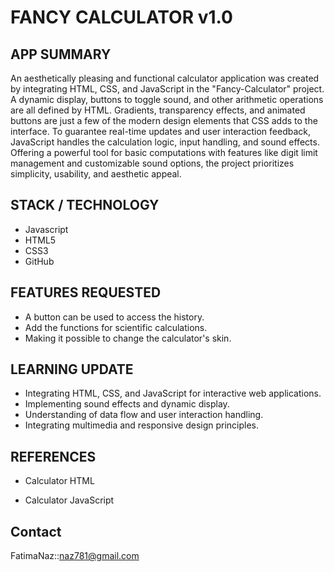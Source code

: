 # FANCY CALCULATOR v1.0


## APP SUMMARY

An aesthetically pleasing and functional calculator application was created by integrating HTML, CSS, and JavaScript in the "Fancy-Calculator" project. A dynamic display, buttons to toggle sound, and other arithmetic operations are all defined by HTML. Gradients, transparency effects, and animated buttons are just a few of the modern design elements that CSS adds to the interface. To guarantee real-time updates and user interaction feedback, JavaScript handles the calculation logic, input handling, and sound effects. Offering a powerful tool for basic computations with features like digit limit management and customizable sound options, the project prioritizes simplicity, usability, and aesthetic appeal.


## STACK / TECHNOLOGY

- Javascript
- HTML5
- CSS3
- GitHub


## FEATURES REQUESTED

- A button can be used to access the history.
- Add the functions for scientific calculations.
- Making it possible to change the calculator's skin.


## LEARNING UPDATE

- Integrating HTML, CSS, and JavaScript for interactive web applications.
- Implementing sound effects and dynamic display.
- Understanding of data flow and user interaction handling. 
- Integrating multimedia and responsive design principles.


## REFERENCES

- Calculator HTML

- Calculator JavaScript

## Contact 
FatimaNaz::naz781@gmail.com
